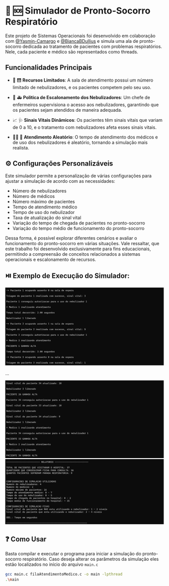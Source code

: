 # :hospital: :sos: Simulador de Pronto-Socorro Respiratório

Este projeto de Sistemas Operacionais foi desenvolvido em colaboração com [@Yasmin-Camargo](https://github.com/Yasmin-Camargo) e [@BiancaBDullius](https://github.com/BiancaBDullius) e simula uma ala de pronto-socorro dedicada ao tratamento de pacientes com problemas respiratórios. Nele, cada paciente e médico são representados como threads.


## Funcionalidades Principais

- :vertical_traffic_light: :elevator: **Recursos Limitados**: A sala de atendimento possui um número limitado de nebulizadores, e os pacientes competem pelo seu uso.

- :receipt: :ambulance: **Politica de Escalonamento dos Nebulizadores**: Um chefe de enfermeiros supervisiona o acesso aos nebulizadores, garantindo que os pacientes sejam atendidos de maneira adequada.

- :chart_with_upwards_trend: :stethoscope: **Sinais Vitais Dinâmicos**: Os pacientes têm sinais vitais que variam de 0 a 10, e o tratamento com nebulizadores afeta esses sinais vitais.

- :woman_health_worker: :game_die: **Atendimento Aleatório**: O tempo de atendimento dos médicos e de uso dos nebulizadores é aleatório, tornando a simulação mais realista.

## :gear: Configurações Personalizáveis

Este simulador permite a personalização de várias configurações para ajustar a simulação de acordo com as necessidades:

- Número de nebulizadores
- Número de médicos
- Número máximo de pacientes
- Tempo de atendimento médico
- Tempo de uso do nebulizador
- Taxa de atualização do sinal vital
- Variação do tempo de chegada de pacientes no pronto-socorro
- Variação do tempo médio de funcionamento do pronto-socorro

Dessa forma, é possível explorar diferentes cenários e avaliar o funcionamento do pronto-socorro em várias situações. Vale ressaltar, que este trabalho foi desenvolvido exclusivamente para fins educacionais, permitindo a compreensão de conceitos relacionados a sistemas operacionais e escalonamento de recursos.

## :play_or_pause_button: Exemplo de Execução do Simulador:
![Alt text](include/image-3.png)

...

![Alt text](include/image-2.png)
![Alt text](include/image-1.png)

## :question: Como Usar

Basta compilar e executar o programa para iniciar a simulação do pronto-socorro respiratório. Caso deseja alterar os parâmetros da simulação eles estão localizados no início do arquivo `main.c`

```bash
gcc main.c filaAtendimentoMedico.c -o main -lpthread
.\main
